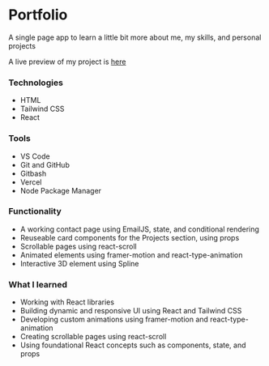 # Portfolio
A single page app to learn a little bit more about me, my skills, and personal projects


A live preview of my project is [here](https:/www.jesseperez.dev)

### Technologies
* HTML
* Tailwind CSS
* React

### Tools
* VS Code
* Git and GitHub
* Gitbash
* Vercel
* Node Package Manager

### Functionality

* A working contact page using EmailJS, state, and conditional rendering
* Reuseable card components for the Projects section, using props
* Scrollable pages using react-scroll
* Animated elements using framer-motion and react-type-animation
* Interactive 3D element using Spline

### What I learned

* Working with React libraries
* Building dynamic and responsive UI using React and Tailwind CSS
* Developing custom animations using framer-motion and react-type-animation
* Creating scrollable pages using react-scroll
* Using foundational React concepts such as components, state, and props

